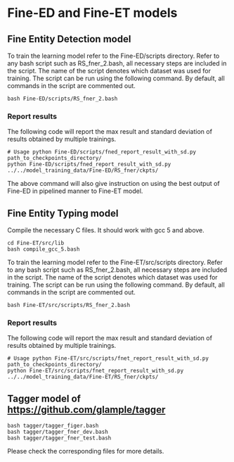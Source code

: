 # Fine-ED and Fine-ET models

## Fine Entity Detection model

To train the learning model refer to the Fine-ED/scripts directory. Refer to any bash script such as RS_fner_2.bash, all necessary steps are included in the script. The name of the script denotes which dataset was used for training. The script can be run using the following command. By default, all commands in the script are commented out.

```
bash Fine-ED/scripts/RS_fner_2.bash
```


### Report results

The following code will report the max result and standard deviation of results obtained by multiple trainings. 

```
# Usage python Fine-ED/scripts/fned_report_result_with_sd.py path_to_checkpoints_directory/
python Fine-ED/scripts/fned_report_result_with_sd.py ../../model_training_data/Fine-ED/RS_fner/ckpts/
```
The above command will also give instruction on using the best output of Fine-ED in pipelined manner to Fine-ET model.

## Fine Entity Typing model

Compile the necessary C files. It should work with gcc 5 and above.

```
cd Fine-ET/src/lib
bash compile_gcc_5.bash
```

To train the learning model refer to the Fine-ET/src/scripts directory. Refer to any bash script such as RS_fner_2.bash, all necessary steps are included in the script. The name of the script denotes which dataset was used for training. The script can be run using the following command. By default, all commands in the script are commented out.

```
bash Fine-ET/src/scripts/RS_fner_2.bash
```


### Report results

The following code will report the max result and standard deviation of results obtained by multiple trainings. 

```
# Usage python Fine-ET/src/scripts/fnet_report_result_with_sd.py path_to_checkpoints_directory/
python Fine-ET/src/scripts/fnet_report_result_with_sd.py ../../model_training_data/Fine-ET/RS_fner/ckpts/
```

## Tagger model of https://github.com/glample/tagger

```
bash tagger/tagger_figer.bash
bash tagger/tagger_fner_dev.bash
bash tagger/tagger_fner_test.bash
```
Please check the corresponding files for more details.
